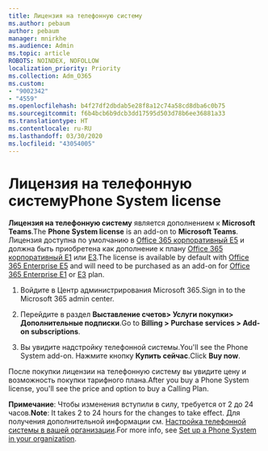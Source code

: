 ```yaml
---
title: Лицензия на телефонную систему
ms.author: pebaum
author: pebaum
manager: mnirkhe
ms.audience: Admin
ms.topic: article
ROBOTS: NOINDEX, NOFOLLOW
localization_priority: Priority
ms.collection: Adm_O365
ms.custom:
- "9002342"
- "4559"
ms.openlocfilehash: b4f27df2dbdab5e28f8a12c74a58cd8dba6c0b75
ms.sourcegitcommit: f6b4bcb6b9dcb3dd17595d503d78b6ee36881a33
ms.translationtype: HT
ms.contentlocale: ru-RU
ms.lasthandoff: 03/30/2020
ms.locfileid: "43054005"
---
```

# <a name="phone-system-license"></a><span data-ttu-id="ffbe8-102">Лицензия на телефонную систему</span><span class="sxs-lookup"><span data-stu-id="ffbe8-102">Phone System license</span></span>

<span data-ttu-id="ffbe8-103">**Лицензия на телефонную систему** является дополнением к **Microsoft Teams**.</span><span class="sxs-lookup"><span data-stu-id="ffbe8-103">The **Phone System license** is an add-on to **Microsoft Teams**.</span></span> <span data-ttu-id="ffbe8-104">Лицензия доступна по умолчанию в [Office 365 корпоративный E5](https://www.microsoft.com/microsoft-365/business/office-365-enterprise-e5-business-software?rtc=1&activetab=pivot%3aoverviewtab) и должна быть приобретена как дополнение к плану [Office 365 корпоративный E1](https://products.office.com/business/office-365-enterprise-e1-business-software) или [E3](https://products.office.com/business/office-365-enterprise-e3-business-software).</span><span class="sxs-lookup"><span data-stu-id="ffbe8-104">The license is available by default with [Office 365 Enterprise E5](https://www.microsoft.com/microsoft-365/business/office-365-enterprise-e5-business-software?rtc=1&activetab=pivot%3aoverviewtab) and will need to be purchased as an add-on for [Office 365 Enterprise E1](https://products.office.com/business/office-365-enterprise-e1-business-software) or [E3](https://products.office.com/business/office-365-enterprise-e3-business-software) plan.</span></span>

1. <span data-ttu-id="ffbe8-105">Войдите в Центр администрирования Microsoft 365.</span><span class="sxs-lookup"><span data-stu-id="ffbe8-105">Sign in to the Microsoft 365 admin center.</span></span>

2. <span data-ttu-id="ffbe8-106">Перейдите в раздел **Выставление счетов> Услуги покупки> Дополнительные подписки**.</span><span class="sxs-lookup"><span data-stu-id="ffbe8-106">Go to **Billing > Purchase services > Add-on subscriptions**.</span></span> 

3. <span data-ttu-id="ffbe8-107">Вы увидите надстройку телефонной системы.</span><span class="sxs-lookup"><span data-stu-id="ffbe8-107">You'll see the Phone System add-on.</span></span> <span data-ttu-id="ffbe8-108">Нажмите кнопку **Купить сейчас**.</span><span class="sxs-lookup"><span data-stu-id="ffbe8-108">Click **Buy now**.</span></span>

<span data-ttu-id="ffbe8-109">После покупки лицензии на телефонную систему вы увидите цену и возможность покупки тарифного плана.</span><span class="sxs-lookup"><span data-stu-id="ffbe8-109">After you buy a Phone System license, you'll see the price and option to buy a Calling Plan.</span></span>

<span data-ttu-id="ffbe8-110">**Примечание**: Чтобы изменения вступили в силу, требуется от 2 до 24 часов.</span><span class="sxs-lookup"><span data-stu-id="ffbe8-110">**Note**: It takes 2 to 24 hours for the changes to take effect.</span></span> <span data-ttu-id="ffbe8-111">Для получения дополнительной информации см. [Настройка телефонной системы в вашей организации](https://docs.microsoft.com/MicrosoftTeams/setting-up-your-phone-system).</span><span class="sxs-lookup"><span data-stu-id="ffbe8-111">For more info, see [Set up a Phone System in your organization](https://docs.microsoft.com/MicrosoftTeams/setting-up-your-phone-system).</span></span> 

